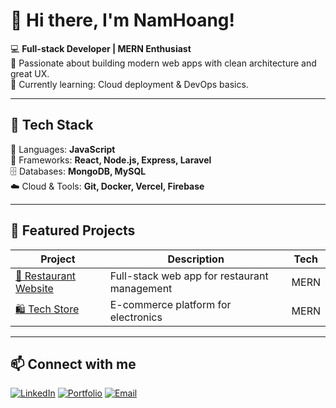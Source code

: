 # 👋 Hi there, I'm NamHoang!

💻 **Full-stack Developer | MERN Enthusiast**  
🎯 Passionate about building modern web apps with clean architecture and great UX.  
🌱 Currently learning: Cloud deployment & DevOps basics.

---

## 🚀 Tech Stack
💬 Languages: **JavaScript**  
🧩 Frameworks: **React, Node.js, Express, Laravel**  
🗄️ Databases: **MongoDB, MySQL**  
☁️ Cloud & Tools: **Git, Docker, Vercel, Firebase**

---

## 🧩 Featured Projects
| Project | Description | Tech |
|----------|--------------|------|
| [🍔 Restaurant Website](https://github.com/NamHoang-Git/EatEase_restaurant) | Full-stack web app for restaurant management | MERN |
| [🛍️ Tech Store](https://github.com/NamHoang-Git/tech_ecomspace_shop_fullstack) | E-commerce platform for electronics | MERN |

---

## 📫 Connect with me
[![LinkedIn](https://img.shields.io/badge/LinkedIn-blue?logo=linkedin&logoColor=white)](https://linkedin.com/in/namdev123)
[![Portfolio](https://img.shields.io/badge/Portfolio-000?logo=vercel&logoColor=white)](https://namdev123.vercel.app)
[![Email](https://img.shields.io/badge/Email-D14836?logo=gmail&logoColor=white)](mailto:ngokhoangnam4268@gmail.com)
